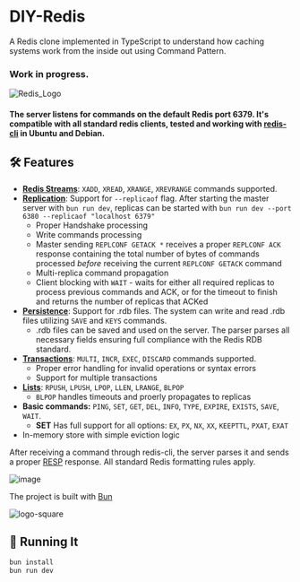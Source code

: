# DIY-Redis

A Redis clone implemented in TypeScript to understand how caching systems work from the inside out using Command Pattern. 

### Work in progress.

![Redis_Logo](https://github.com/danzin/DIY-Redis/assets/8279984/a74d9d0a-153a-46d9-8b35-d60eaa09ab17)

#### The server listens for commands on the default Redis port 6379. It's compatible with all standard redis clients, tested and working with [redis-cli](https://redis.io/docs/latest/develop/connect/cli/) in Ubuntu and Debian.

## 🛠 Features

- **[Redis Streams](https://redis.io/docs/latest/develop/data-types/streams/)**:  `XADD`, `XREAD`, `XRANGE`, `XREVRANGE` commands supported.
- **[Replication](https://redis.io/docs/latest/operate/oss_and_stack/management/replication/)**: Support for `--replicaof` flag. After starting the master server with `bun run dev`, replicas can be started with `bun run dev --port 6380 --replicaof "localhost 6379"`
  - Proper Handshake processing
  - Write commands processing
  - Master sending `REPLCONF GETACK *` receives a proper `REPLCONF ACK` response containing the total number of bytes of commands processed *before* receiving the current `REPLCONF GETACK` command
  - Multi-replica command propagation
  - Client blocking with `WAIT` - waits for either all required replicas to process previous commands and ACK, or for the timeout to finish and returns the number of replicas that ACKed
- **[Persistence](https://redis.io/docs/latest/operate/oss_and_stack/management/persistence/)**: Support for .rdb files. The system can write and read .rdb files utilizing `SAVE` and `KEYS` commands.
  - .rdb files can be saved and used on the server. The parser parses all necessary fields ensuring full compliance with the Redis RDB standard.
- **[Transactions](https://redis.io/docs/latest/develop/using-commands/transactions/)**: `MULTI`, `INCR`, `EXEC`, `DISCARD` commands supported.
  - Proper error handling for invalid operations or syntax errors
  - Support for multiple transactions
- **[Lists](https://redis.io/docs/latest/develop/data-types/lists/)**: `RPUSH`, `LPUSH`, `LPOP`, `LLEN`, `LRANGE`, `BLPOP`
  - `BLPOP` handles timeouts and proerly propagates to replicas
- **Basic commands:** `PING`, `SET`, `GET`, `DEL`, `INFO`, `TYPE`, `EXPIRE`, `EXISTS`, `SAVE`, `WAIT`. 
  - **SET** Has full support for all options: `EX`, `PX`, `NX`, `XX`, `KEEPTTL`, `PXAT`, `EXAT`  
- In-memory store with simple eviction logic


After receiving a command through redis-cli, the server parses it and sends a proper [RESP](https://redis.io/docs/latest/develop/reference/protocol-spec/) response. All standard Redis formatting rules apply. 

![image](https://github.com/danzin/DIY-Redis/assets/8279984/b11ca00b-d196-4aa9-a086-5cc6fa4baef4)

The project is built with [Bun](https://bun.sh/) 

![logo-square](https://github.com/danzin/DIY-Redis/assets/8279984/d3372183-e1c0-43f3-a1da-e299aa910e13)

## 🚀 Running It

```bash 
bun install
bun run dev 














